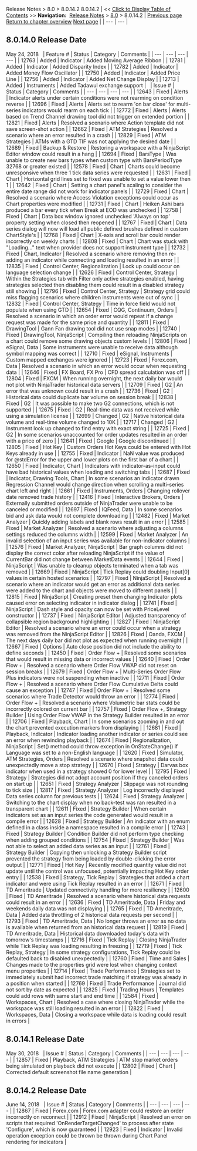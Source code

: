﻿
Release Notes \> 8\.0 \> 8\.0\.14\.2
8\.0\.14\.2
| \<\< [Click to Display Table of Contents](8_0_14_2.md) \>\> **Navigation:**     [Release Notes](release_notes-1.md) \> [8\.0](8_0-1.md) \> 8\.0\.14\.2 | [Previous page](8_0_15_1-1.md) [Return to chapter overview](8_0-1.md) [Next page](8_0_13_1-1.md) |
| --- | --- |
## 8\.0\.14\.0 Release Date
May 24, 2018
 
| Feature \# | Status | Category | Comments |
| --- | --- | --- | --- |
| 12763 | Added | Indicator | Added Moving Average Ribbon |
| 12781 | Added | Indicator | Added Disparity Index |
| 12782 | Added | Indicator | Added Money Flow Oscillator |
| 12750 | Added | Indicator | Added Price Line |
| 12756 | Added | Indicator | Added Net Change Display |
| 12713 | Added | Instruments | Added Tadawul exchange support |
 
| Issue \# | Status | Category | Comments |
| --- | --- | --- | --- |
| 12643 | Fixed | Alerts | Indicator alerts under certain conditions were not rearming on condition reverse |
| 12696 | Fixed | Alerts | Alerts set to rearm 'on bar close' for multi\-series indicators would rearm on each tick |
| 12772 | Fixed | Alerts | Alerts based on Trend Channel drawing tool did not trigger on extended portion |
| 12821 | Fixed | Alerts | Resolved a scenario where Action template did not save screen\-shot action |
| 12662 | Fixed | ATM Strategies | Resolved a scenario where an error resulted in a crash |
| 12829 | Fixed | ATM Strategies | ATMs with a GTD TIF was not applying the desired date |
| 12689 | Fixed | Backup \& Restore | Restoring a workspace with a NinjaScript Editor window could result in a hang |
| 12694 | Fixed | BarsType | Was unable to create new bars types when custom type with BarsPeriodType 32768 or greater existed |
| 12578 | Fixed | Chart | Charts could become unresponsive when three 1 tick data series were requested |
| 12631 | Fixed | Chart | Horizontal grid lines set to fixed was unable to set a value lower then 1 |
| 12642 | Fixed | Chart | Setting a chart panel's scaling to consider the entire date range did not work for indicator panels |
| 12729 | Fixed | Chart | Resolved a scenario where Access Violation exceptions could occur as Chart properties were modified |
| 12731 | Fixed | Chart | Heiken Ashi bars produced a bar every tick when Break at EOD was unchecked |
| 12758 | Fixed | Chart | Data box window ignored unchecked 'Always on top' property setting when closed then reopened |
| 12767 | Fixed | Chart | Data series dialog will now will load all public defined brushes defined in custom ChartStyle's |
| 12768 | Fixed | Chart | X\-axis and scroll bar could render incorrectly on weekly charts |
| 12808 | Fixed | Chart | Chart was stuck with "Loading..." text when provider does not support instrument type |
| 12732 | Fixed | Chart, Indicator | Resolved a scenario where removing then re\-adding an indicator while connecting and loading resulted in an error |
| 12835 | Fixed | Control Center, Regionalization | Lock up could occur on language selection change |
| 12626 | Fixed | Control Center, Strategy | Within the Strategies tab with Filter only active strategies enabled, having strategies selected then disabling them could result in a disabled strategy still showing |
| 12796 | Fixed | Control Center, Strategy | Strategy grid could miss flagging scenarios where children instruments were out of sync |
| 12832 | Fixed | Control Center, Strategy | Time in force field would not populate when using GTD |
| 12654 | Fixed | CQG, Continuum, Orders | Resolved a scenario in which an order error would repeat if a change request was made for the same price and quantity |
| 12811 | Fixed | DrawingTool | Gann Fan drawing tool did not use snap modes |
| 12740 | Fixed | DrawingTool, NinjaScript | Compiling then reloading NinjaScripts on a chart could remove some drawing objects custom levels |
| 12806 | Fixed | eSignal, Data | Some instruments were unable to receive data although symbol mapping was correct |
| 12710 | Fixed | eSignal, Instruments | Custom mapped exchanges were ignored |
| 12723 | Fixed | Forex.com, Data | Resolved a scenario in which an error would occur when requesting data |
| 12646 | Fixed | FX Board, FX Pro | CFD spread calculation was off |
| 12804 | Fixed | FXCM | When running overnight, the next daily bar would not plot with NinjaTrader historical data servers |
| 12709 | Fixed | G2 | An error that was unknown could result in a crash |
| 12736 | Fixed | G2 | Historical data could duplicate bar volume on session break |
| 12838 | Fixed | G2 | It was possible to make two G2 connections, which is not supported |
| 12675 | Fixed | G2 | Real\-time data was not received while using a simulation license |
| 12699 | Changed | G2 | Native historical data volume and real\-time volume changed to 10K |
| 12717 | Changed | G2 | Instrument look up changed to find entry with exact string |
| 12725 | Fixed | G2 | In some scenarios unaccounted for order updates resulted in an order with a price of zero |
| 12641 | Fixed | Google | Google discontinued |
| 12805 | Fixed | Hot Key | Custom Orders Hot Keys could be entered with Hot Keys already in use |
| 12755 | Fixed | Indicator | NaN value was produced for @stdError for the upper and lower plots on the first bar of a chart |
| 12650 | Fixed | Indicator, Chart | Indicators with indicator\-as\-input could have bad historical values when loading and switching tabs |
| 12687 | Fixed | Indicator, Drawing Tools, Chart | In some scenarios an indicator drawn Regression Channel would change direction when scrolling a multi\-series chart left and right |
| 12661 | Fixed | Instruments, Orders | Changing rollover date removed trade history |
| 12416 | Fixed | Interactive Brokers, Orders | Externally submitted orders outside of NinjaTrader were unable to be canceled or modified |
| 12697 | Fixed | IQFeed, Data | In some scenarios bid and ask data would not complete downloading |
| 12482 | Fixed | Market Analyzer | Quickly adding labels and blank rows result in an error |
| 12585 | Fixed | Market Analyzer | Resolved a scenario where adjusting a columns settings reduced the columns width |
| 12599 | Fixed | Market Analyzer | An invalid selection of an input series was available for non\-indicator columns |
| 12576 | Fixed | Market Analyzer, NinjaScript | Bar graph columns did not display the correct color after reloading NinjaScript if the value of CurrentBar did not change between MarketData events |
| 12644 | Fixed | NinjaScript | Was unable to cleanup objects terminated when a tab was removed |
| 12669 | Fixed | NinjaScript | Tick Replay could doubling Input\[0] values in certain hosted scenarios |
| 12797 | Fixed | NinjaScript | Resolved a scenario where an indicator would get an error as additional data series were added to the chart and objects were moved to different panels |
| 12815 | Fixed | NinjaScript | Creating preset then changing Indicator plots caused error on selecting indicator in indicator dialog |
| 12741 | Fixed | NinjaScript | Dash style and opacity can now be set with PriceLevel constructor |
| 12737 | Fixed | NinjaScript Editor | Adjusted transparency of collapsible region background highlighting |
| 12827 | Fixed | NinjaScript Editor | Resolved a scenario where an error could occur when a strategy was removed from the NinjaScript Editor |
| 12826 | Fixed | Oanda, FXCM | The next days daily bar did not plot as expected when running overnight |
| 12667 | Fixed | Options | Auto close position did not include the ability to define seconds |
| 12450 | Fixed | Order Flow \+ | Resolved some scenarios that would result in missing data or incorrect values |
| 12640 | Fixed | Order Flow \+ | Resolved a scenario where Order Flow VWAP did not reset on session breaks |
| 12679 | Fixed | Order Flow \+ | Multi\-Series Order Flow Plus indicators were not suspending when inactive |
| 12711 | Fixed | Order Flow \+ | Resolved a scenario where Order Flow Cumulative Delta could cause an exception |
| 12747 | Fixed | Order Flow \+ | Resolved some scenarios where Trade Detector would throw an error |
| 12774 | Fixed | Order Flow \+ | Resolved a scenario where Volumetric bar stats could be incorrectly colored on current bar |
| 12757 | Fixed | Order Flow \+, Strategy Builder | Using Order Flow VWAP in the Strategy Builder resulted in an error |
| 12706 | Fixed | Playback, Chart | In some scenarios zooming in and out the chart prevented execution markers from displaying |
| 12681 | Fixed | Playback, Indicator | Indicator loading another indicator or series could see an error when rewinding playback |
| 12674 | Fixed | Regionalization, NinjaScript | Set() method could throw exception in OnStateChange() if Language was set to a non\-English language |
| 12620 | Fixed | Simulator, ATM Strategies, Orders | Resolved a scenario where snapshot data could unexpectedly move a stop strategy |
| 12670 | Fixed | Strategy | Darvas box indicator when used in a strategy showed 0 for lower level |
| 12795 | Fixed | Strategy | Strategies did not adopt account position if they canceled orders on start up |
| 12651 | Fixed | Strategy Analyzer | Slippage was not rounding to tick size |
| 12817 | Fixed | Strategy Analyzer | Log incorrectly displayed Data series column for previous tests |
| 12624 | Fixed | Strategy Analyzer | Switching to the chart display when no back\-test was ran resulted in a transparent chart |
| 12611 | Fixed | Strategy Builder | When certain indicators set as an input series the code generated would result in a compile error |
| 12628 | Fixed | Strategy Builder | An indicator with an enum defined in a class inside a namespace resulted in a compile error |
| 12743 | Fixed | Strategy Builder | Condition Builder did not perform type checking when adding grouped conditions |
| 12754 | Fixed | Strategy Builder | Was not able to select an added data series as an input |
| 12761 | Fixed | Strategy Builder | Copying then unlocking a Strategy Builder script prevented the strategy from being loaded by double\-clicking the error output |
| 12771 | Fixed | Hot Key | Recently modified quantity value did not update until the control was unfocused, potentially impacting Hot Key order entry |
| 12538 | Fixed | Strategy, Tick Replay | Strategies that added a chart indicator and were using Tick Replay resulted in an error |
| 12671 | Fixed | TD Ameritrade | Updated connectivity handling for more resiliency |
| 12600 | Fixed | TD Ameritrade | Resolved a scenario where historical data requests could result in an error |
| 12636 | Fixed | TD Ameritrade, Data | Friday and weekends daily data was not displaying |
| 12765 | Fixed | TD Ameritrade, Data | Added data throttling of 2 historical data requests per second |
| 12793 | Fixed | TD Ameritrade, Data | No longer throws an error as no data is available when returned from an historical data request |
| 12819 | Fixed | TD Ameritrade, Data | Historical data downloaded today's data with tomorrow's timestamps |
| 12716 | Fixed | Tick Replay | Closing NinjaTrader while Tick Replay was loading resulting in freezing |
| 12719 | Fixed | Tick Replay, Strategy | In some strategy configurations, Tick Replay could be defaulted back to disabled unexpectedly |
| 12760 | Fixed | Time and Sales | Changes made to the properties grid were lost when changing context menu properties |
| 12714 | Fixed | Trade Performance | Strategies set to immediately submit had incorrect trade matching if strategy was already in a position when started |
| 12769 | Fixed | Trade Performance | Journal did not sort by date as expected |
| 12825 | Fixed | Trading Hours | Templates could add rows with same start and end time |
| 12584 | Fixed | Workspaces, Chart | Resolved a case where closing NinjaTrader while the workspace was still loading resulted in an error |
| 12822 | Fixed | Workspaces, Data | Closing a workspace while data is loading could result in errors |
 
## 8\.0\.14\.1 Release Date
May 30, 2018
 
| Issue \# | Status | Category | Comments |
| --- | --- | --- | --- |
| 12857 | Fixed | Playback, ATM Strategies | ATM stop market orders being simulated on playback did not execute |
| 12802 | Fixed | Chart | Corrected default screenshot file name generation |
 
## 8\.0\.14\.2 Release Date
June 14, 2018
 
| Issue \# | Status | Category | Comments |
| --- | --- | --- | --- |
| 12867 | Fixed | Forex.com | Forex.com adapter could restore an order incorrectly on reconnect |
| 12912 | Fixed | NinjaScript | Resolved an error on scripts that required 'OnRenderTargetChanged' to process after state 'Configure', which is now guaranteed |
| 12923 | Fixed | Indicator | Invalid operation exception could be thrown be thrown during Chart Panel rendering for indicators |

